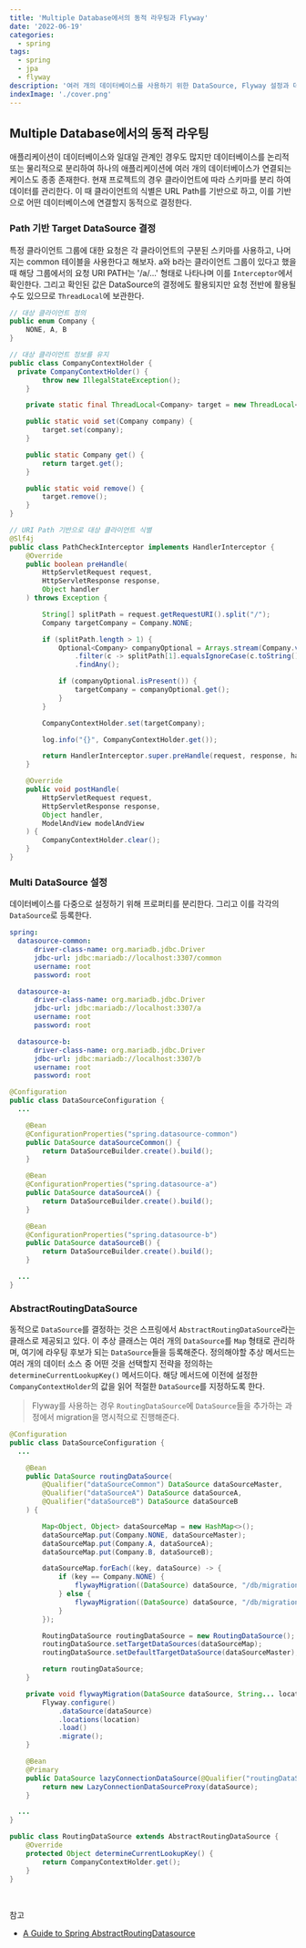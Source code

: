 ```yaml
---
title: 'Multiple Database에서의 동적 라우팅과 Flyway'
date: '2022-06-19'
categories:
  - spring
tags:
  - spring
  - jpa
  - flyway
description: '여러 개의 데이터베이스를 사용하기 위한 DataSource, Flyway 설정과 데이터베이스를 동적으로 선택해봅시다'
indexImage: './cover.png'
---
```


## Multiple Database에서의 동적 라우팅

애플리케이션이 데이터베이스와 일대일 관계인 경우도 많지만 데이터베이스를 논리적 또는 물리적으로 분리하여 하나의 애플리케이션에 여러 개의 데이터베이스가 연결되는 케이스도 종종 존재한다. 
현재 프로젝트의 경우 클라이언트에 따라 스키마를 분리 하여 데이터를 관리한다. 
이 때 클라이언트의 식별은 URL Path를 기반으로 하고, 이를 기반으로 어떤 데이터베이스에 연결할지 동적으로 결정한다. 

### Path 기반 Target DataSource 결정  

특정 클라이언트 그룹에 대한 요청은 각 클라이언트의 구분된 스키마를 사용하고, 나머지는 common 테이블을 사용한다고 해보자. 
a와 b라는 클라이언트 그룹이 있다고 했을 때 해당 그룹에서의 요청 URI PATH는 '/a/...' 형태로 나타나며 이를 ```Interceptor```에서 확인한다. 
그리고 확인된 값은 DataSource의 결정에도 활용되지만 요청 전반에 활용될 수도 있으므로 ```ThreadLocal```에 보관한다. 

``` java
// 대상 클라이언트 정의
public enum Company {
	NONE, A, B
}
```

``` java
// 대상 클라이언트 정보를 유지
public class CompanyContextHolder {
  private CompanyContextHolder() {
		throw new IllegalStateException();
	}

	private static final ThreadLocal<Company> target = new ThreadLocal<>();

	public static void set(Company company) {
		target.set(company);
	}

	public static Company get() {
		return target.get();
	}

	public static void remove() {
		target.remove();
	}
}
```

``` java
// URI Path 기반으로 대상 클라이언트 식별
@Slf4j
public class PathCheckInterceptor implements HandlerInterceptor {
	@Override
	public boolean preHandle(
		HttpServletRequest request,
		HttpServletResponse response,
		Object handler
	) throws Exception {

		String[] splitPath = request.getRequestURI().split("/");
		Company targetCompany = Company.NONE;

		if (splitPath.length > 1) {
			Optional<Company> companyOptional = Arrays.stream(Company.values())
				.filter(c -> splitPath[1].equalsIgnoreCase(c.toString()))
				.findAny();

			if (companyOptional.isPresent()) {
				targetCompany = companyOptional.get();
			}
		}

		CompanyContextHolder.set(targetCompany);

		log.info("{}", CompanyContextHolder.get());

		return HandlerInterceptor.super.preHandle(request, response, handler);
	}

	@Override
	public void postHandle(
		HttpServletRequest request,
		HttpServletResponse response,
		Object handler,
		ModelAndView modelAndView
	) {
		CompanyContextHolder.clear();
	}
}
```

### Multi DataSource 설정  

데이터베이스를 다중으로 설정하기 위해 프로퍼티를 분리한다. 
그리고 이를 각각의 ```DataSource```로 등록한다. 

``` yml
spring:
  datasource-common:
      driver-class-name: org.mariadb.jdbc.Driver
      jdbc-url: jdbc:mariadb://localhost:3307/common
      username: root
      password: root

  datasource-a:
      driver-class-name: org.mariadb.jdbc.Driver
      jdbc-url: jdbc:mariadb://localhost:3307/a
      username: root
      password: root

  datasource-b:
      driver-class-name: org.mariadb.jdbc.Driver
      jdbc-url: jdbc:mariadb://localhost:3307/b
      username: root
      password: root
```

``` java
@Configuration
public class DataSourceConfiguration {
  ...

	@Bean
	@ConfigurationProperties("spring.datasource-common")
	public DataSource dataSourceCommon() {
		return DataSourceBuilder.create().build();
	}

	@Bean
	@ConfigurationProperties("spring.datasource-a")
	public DataSource dataSourceA() {
		return DataSourceBuilder.create().build();
	}

	@Bean
	@ConfigurationProperties("spring.datasource-b")
	public DataSource dataSourceB() {
		return DataSourceBuilder.create().build();
	}

  ...
}
```

### AbstractRoutingDataSource  

동적으로 ```DataSource```를 결정하는 것은 스프링에서 ```AbstractRoutingDataSource```라는 클래스로 제공되고 있다. 
이 추상 클래스는 여러 개의 ```DataSource```를 ```Map``` 형태로 관리하며, 여기에 라우팅 후보가 되는 ```DataSource```들을 등록해준다. 
정의해야할 추상 메서드는 여러 개의 데이터 소스 중 어떤 것을 선택할지 전략을 정의하는 ```determineCurrentLookupKey()``` 메서드이다. 
해당 메서드에 이전에 설정한 ```CompanyContextHolder```의 값을 읽어 적절한 ```DataSource```를 지정하도록 한다. 

> Flyway를 사용하는 경우 ```RoutingDataSource```에 ```DataSource```들을 추가하는 과정에서 migration을 명시적으로 진행해준다. 

``` java
@Configuration
public class DataSourceConfiguration {
  ...

  	@Bean
	public DataSource routingDataSource(
		@Qualifier("dataSourceCommon") DataSource dataSourceMaster,
		@Qualifier("dataSourceA") DataSource dataSourceA,
		@Qualifier("dataSourceB") DataSource dataSourceB
	) {

		Map<Object, Object> dataSourceMap = new HashMap<>();
		dataSourceMap.put(Company.NONE, dataSourceMaster);
		dataSourceMap.put(Company.A, dataSourceA);
		dataSourceMap.put(Company.B, dataSourceB);

		dataSourceMap.forEach((key, dataSource) -> {
			if (key == Company.NONE) {
				flywayMigration((DataSource) dataSource, "/db/migration/common");
			} else {
				flywayMigration((DataSource) dataSource, "/db/migration/client");
			}
		});

		RoutingDataSource routingDataSource = new RoutingDataSource();
		routingDataSource.setTargetDataSources(dataSourceMap);
		routingDataSource.setDefaultTargetDataSource(dataSourceMaster);

		return routingDataSource;
	}

	private void flywayMigration(DataSource dataSource, String... location) {
		Flyway.configure()
			.dataSource(dataSource)
			.locations(location)
			.load()
			.migrate();
	}

	@Bean
	@Primary
	public DataSource lazyConnectionDataSource(@Qualifier("routingDataSource") DataSource dataSource) {
		return new LazyConnectionDataSourceProxy(dataSource);
	}

  ...
}
```

``` java
public class RoutingDataSource extends AbstractRoutingDataSource {
	@Override
	protected Object determineCurrentLookupKey() {
		return CompanyContextHolder.get();
	}
}
```

<br/>

참고
- [A Guide to Spring AbstractRoutingDatasource](https://www.baeldung.com/spring-abstract-routing-data-source)